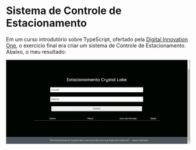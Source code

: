 # Sistema de Controle de Estacionamento

Em um curso introdutório sobre TypeScript, ofertado pela [Digital Innovation One](https://web.dio.me/), o exercício final era criar um sistema de Controle de Estacionamento. Abaixo, o meu resultado:



<img src="./sistemaEstacionamento.gif">
